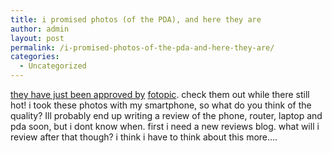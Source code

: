 ```yaml
---
title: i promised photos (of the PDA), and here they are
author: admin
layout: post
permalink: /i-promised-photos-of-the-pda-and-here-they-are/
categories:
  - Uncategorized
---
```

[they have just been approved by][1] [fotopic][2]. check them out while there still hot! i took these photos with my smartphone, so what do you think of the quality? Ill probably end up writing a review of the phone, router, laptop and pda soon, but i dont know when. first i need a new reviews blog. what will i review after that though? i think i have to think about this more&#8230;.

 [1]: http://photos.lotas-smartman.net/c217976.html
 [2]: http://www.fotopic.net